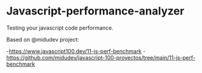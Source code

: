 # Javascript-performance-analyzer
Testing your javascript code performance.

Based on @midudev project: 

-https://www.javascript100.dev/11-js-perf-benchmark 
-https://github.com/midudev/javascript-100-proyectos/tree/main/11-js-perf-benchmark
